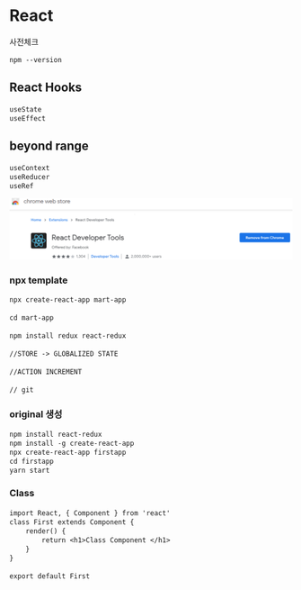 # React

사전체크 
```
npm --version 
```

## React Hooks
```
useState
useEffect

```
## beyond range
```
useContext
useReducer
useRef 
```




<p align="center">
<a url="https://www.aws.com/ivs">  <img  src="chrome_react.png"> </a>
</p>



### npx template 
```
npx create-react-app mart-app

cd mart-app

npm install redux react-redux 

//STORE -> GLOBALIZED STATE

//ACTION INCREMENT

// git 
```

### original 생성 
```
npm install react-redux
npm install -g create-react-app
npx create-react-app firstapp
cd firstapp
yarn start 
```

### Class
```
import React, { Component } from 'react'
class First extends Component {
    render() {
        return <h1>Class Component </h1>
    }
}

export default First 

```